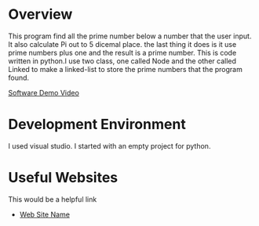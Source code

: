 # Overview

This program find all the prime number below a number that the user input. It also
calculate Pi out to 5 dicemal place. the last thing it does is it use prime numbers
plus one and the result is a prime number. This is code written in python.I use two 
class, one called Node and the other called Linked to make a linked-list to store 
the prime numbers that the program found. 
 

[Software Demo Video](https://youtu.be/_tEBheq-Ca0)

# Development Environment

I used visual studio. I started with an empty project for python.

# Useful Websites

This would be a helpful link 
* [Web Site Name](https://www.w3schools.com/python/default.asp)

